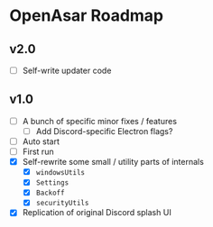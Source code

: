 # OpenAsar Roadmap

## v2.0
- [ ] Self-write updater code

## v1.0
- [ ] A bunch of specific minor fixes / features
  - [ ] Add Discord-specific Electron flags?
- [ ] Auto start
- [ ] First run
- [X] Self-rewrite some small / utility parts of internals
  - [X] `windowsUtils`
  - [X] `Settings`
  - [X] `Backoff`
  - [X] `securityUtils`
- [X] Replication of original Discord splash UI